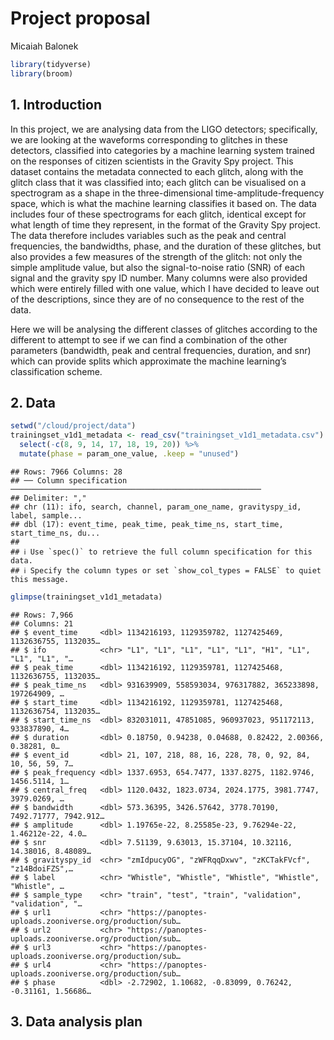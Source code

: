 Project proposal
================
Micaiah Balonek

``` r
library(tidyverse)
library(broom)
```

## 1. Introduction

In this project, we are analysing data from the LIGO detectors;
specifically, we are looking at the waveforms corresponding to glitches
in these detectors, classified into categories by a machine learning
system trained on the responses of citizen scientists in the Gravity Spy
project. This dataset contains the metadata connected to each glitch,
along with the glitch class that it was classified into; each glitch can
be visualised on a spectrogram as a shape in the three-dimensional
time-amplitude-frequency space, which is what the machine learning
classifies it based on. The data includes four of these spectrograms for
each glitch, identical except for what length of time they represent, in
the format of the Gravity Spy project. The data therefore includes
variables such as the peak and central frequencies, the bandwidths,
phase, and the duration of these glitches, but also provides a few
measures of the strength of the glitch: not only the simple amplitude
value, but also the signal-to-noise ratio (SNR) of each signal and the
gravity spy ID number. Many columns were also provided which were
entirely filled with one value, which I have decided to leave out of the
descriptions, since they are of no consequence to the rest of the data.

Here we will be analysing the different classes of glitches according to
the different to attempt to see if we can find a combination of the
other parameters (bandwidth, peak and central frequencies, duration, and
snr) which can provide splits which approximate the machine learning’s
classification scheme.

## 2. Data

``` r
setwd("/cloud/project/data")
trainingset_v1d1_metadata <- read_csv("trainingset_v1d1_metadata.csv") %>%
  select(-c(8, 9, 14, 17, 18, 19, 20)) %>%
  mutate(phase = param_one_value, .keep = "unused")
```

    ## Rows: 7966 Columns: 28
    ## ── Column specification ────────────────────────────────────────────────────────
    ## Delimiter: ","
    ## chr (11): ifo, search, channel, param_one_name, gravityspy_id, label, sample...
    ## dbl (17): event_time, peak_time, peak_time_ns, start_time, start_time_ns, du...
    ## 
    ## ℹ Use `spec()` to retrieve the full column specification for this data.
    ## ℹ Specify the column types or set `show_col_types = FALSE` to quiet this message.

``` r
glimpse(trainingset_v1d1_metadata)
```

    ## Rows: 7,966
    ## Columns: 21
    ## $ event_time     <dbl> 1134216193, 1129359782, 1127425469, 1132636755, 1132035…
    ## $ ifo            <chr> "L1", "L1", "L1", "L1", "L1", "H1", "L1", "L1", "L1", "…
    ## $ peak_time      <dbl> 1134216192, 1129359781, 1127425468, 1132636755, 1132035…
    ## $ peak_time_ns   <dbl> 931639909, 558593034, 976317882, 365233898, 197264909, …
    ## $ start_time     <dbl> 1134216192, 1129359781, 1127425468, 1132636754, 1132035…
    ## $ start_time_ns  <dbl> 832031011, 47851085, 960937023, 951172113, 933837890, 4…
    ## $ duration       <dbl> 0.18750, 0.94238, 0.04688, 0.82422, 2.00366, 0.38281, 0…
    ## $ event_id       <dbl> 21, 107, 218, 88, 16, 228, 78, 0, 92, 84, 10, 56, 59, 7…
    ## $ peak_frequency <dbl> 1337.6953, 654.7477, 1337.8275, 1182.9746, 1456.5114, 1…
    ## $ central_freq   <dbl> 1120.0432, 1823.0734, 2024.1775, 3981.7747, 3979.0269, …
    ## $ bandwidth      <dbl> 573.36395, 3426.57642, 3778.70190, 7492.71777, 7942.912…
    ## $ amplitude      <dbl> 1.19765e-22, 8.25585e-23, 9.76294e-22, 1.46212e-22, 4.0…
    ## $ snr            <dbl> 7.51139, 9.63013, 15.37104, 10.32116, 14.38016, 8.48089…
    ## $ gravityspy_id  <chr> "zmIdpucyOG", "zWFRqqDxwv", "zKCTakFVcf", "z14BdoiFZS",…
    ## $ label          <chr> "Whistle", "Whistle", "Whistle", "Whistle", "Whistle", …
    ## $ sample_type    <chr> "train", "test", "train", "validation", "validation", "…
    ## $ url1           <chr> "https://panoptes-uploads.zooniverse.org/production/sub…
    ## $ url2           <chr> "https://panoptes-uploads.zooniverse.org/production/sub…
    ## $ url3           <chr> "https://panoptes-uploads.zooniverse.org/production/sub…
    ## $ url4           <chr> "https://panoptes-uploads.zooniverse.org/production/sub…
    ## $ phase          <dbl> -2.72902, 1.10682, -0.83099, 0.76242, -0.31161, 1.56686…

## 3. Data analysis plan
